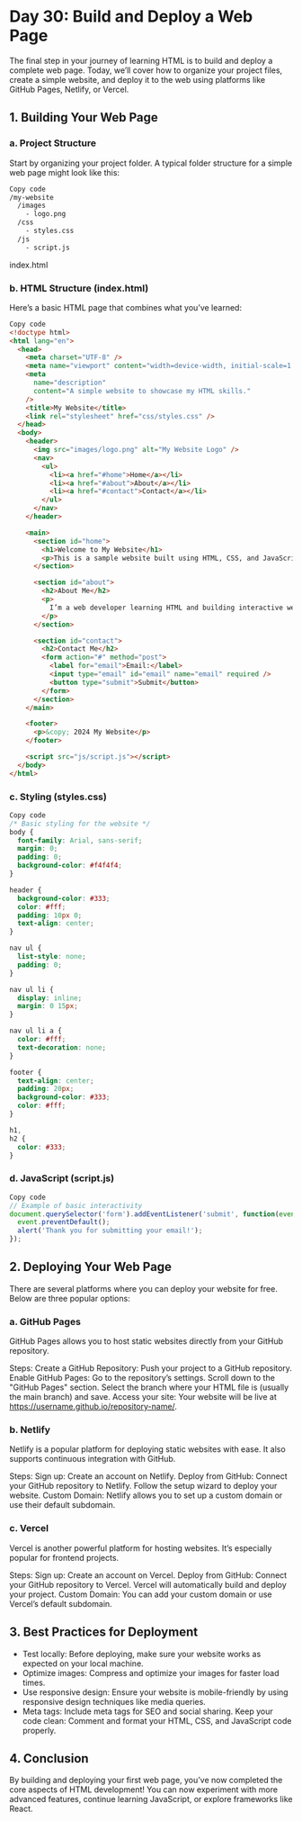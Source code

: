 # Day 30: Build and Deploy a Web Page

The final step in your journey of learning HTML is to build and deploy a complete web page. Today, we’ll cover how to organize your project files, create a simple website, and deploy it to the web using platforms like GitHub Pages, Netlify, or Vercel.

## 1. Building Your Web Page

### a. Project Structure
Start by organizing your project folder. A typical folder structure for a simple web page might look like this:

```bash
Copy code
/my-website
  /images
    - logo.png
  /css
    - styles.css
  /js
    - script.js
```

index.html
### b. HTML Structure (index.html)
Here’s a basic HTML page that combines what you’ve learned:

```html
Copy code
<!doctype html>
<html lang="en">
  <head>
    <meta charset="UTF-8" />
    <meta name="viewport" content="width=device-width, initial-scale=1.0" />
    <meta
      name="description"
      content="A simple website to showcase my HTML skills."
    />
    <title>My Website</title>
    <link rel="stylesheet" href="css/styles.css" />
  </head>
  <body>
    <header>
      <img src="images/logo.png" alt="My Website Logo" />
      <nav>
        <ul>
          <li><a href="#home">Home</a></li>
          <li><a href="#about">About</a></li>
          <li><a href="#contact">Contact</a></li>
        </ul>
      </nav>
    </header>

    <main>
      <section id="home">
        <h1>Welcome to My Website</h1>
        <p>This is a sample website built using HTML, CSS, and JavaScript.</p>
      </section>

      <section id="about">
        <h2>About Me</h2>
        <p>
          I’m a web developer learning HTML and building interactive websites.
        </p>
      </section>

      <section id="contact">
        <h2>Contact Me</h2>
        <form action="#" method="post">
          <label for="email">Email:</label>
          <input type="email" id="email" name="email" required />
          <button type="submit">Submit</button>
        </form>
      </section>
    </main>

    <footer>
      <p>&copy; 2024 My Website</p>
    </footer>

    <script src="js/script.js"></script>
  </body>
</html>
```

### c. Styling (styles.css)

```css
Copy code
/* Basic styling for the website */
body {
  font-family: Arial, sans-serif;
  margin: 0;
  padding: 0;
  background-color: #f4f4f4;
}

header {
  background-color: #333;
  color: #fff;
  padding: 10px 0;
  text-align: center;
}

nav ul {
  list-style: none;
  padding: 0;
}

nav ul li {
  display: inline;
  margin: 0 15px;
}

nav ul li a {
  color: #fff;
  text-decoration: none;
}

footer {
  text-align: center;
  padding: 20px;
  background-color: #333;
  color: #fff;
}

h1,
h2 {
  color: #333;
}
```

### d. JavaScript (script.js)

```javascript
Copy code
// Example of basic interactivity
document.querySelector('form').addEventListener('submit', function(event) {
  event.preventDefault();
  alert('Thank you for submitting your email!');
});
```

## 2. Deploying Your Web Page

There are several platforms where you can deploy your website for free. Below are three popular options:

### a. GitHub Pages

GitHub Pages allows you to host static websites directly from your GitHub repository.

Steps:
Create a GitHub Repository: Push your project to a GitHub repository.
Enable GitHub Pages:
Go to the repository’s settings.
Scroll down to the "GitHub Pages" section.
Select the branch where your HTML file is (usually the main branch) and save.
Access your site: Your website will be live at https://username.github.io/repository-name/.

### b. Netlify

Netlify is a popular platform for deploying static websites with ease. It also supports continuous integration with GitHub.

Steps:
Sign up: Create an account on Netlify.
Deploy from GitHub:
Connect your GitHub repository to Netlify.
Follow the setup wizard to deploy your website.
Custom Domain: Netlify allows you to set up a custom domain or use their default subdomain.

### c. Vercel

Vercel is another powerful platform for hosting websites. It’s especially popular for frontend projects.

Steps:
Sign up: Create an account on Vercel.
Deploy from GitHub:
Connect your GitHub repository to Vercel.
Vercel will automatically build and deploy your project.
Custom Domain: You can add your custom domain or use Vercel’s default subdomain.

## 3. Best Practices for Deployment

- Test locally: Before deploying, make sure your website works as expected on your local machine.
- Optimize images: Compress and optimize your images for faster load times.
- Use responsive design: Ensure your website is mobile-friendly by using responsive design techniques like media queries.
- Meta tags: Include meta tags for SEO and social sharing.
  Keep your code clean: Comment and format your HTML, CSS, and JavaScript code properly.

## 4. Conclusion

By building and deploying your first web page, you’ve now completed the core aspects of HTML development! You can now experiment with more advanced features, continue learning JavaScript, or explore frameworks like React.
